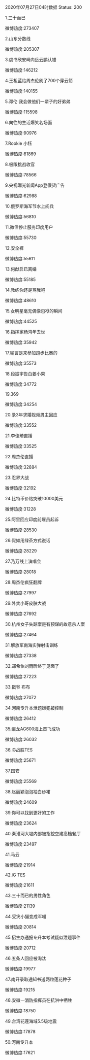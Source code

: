 2020年07月27日04时数据
Status: 200

1.三十而已

微博热度:273407

2.山东分数线

微博热度:205307

3.虞书欣安崎向岳云鹏认错

微博热度:146212

4.王祖蓝给周杰伦刷了700个穿云箭

微博热度:140155

5.邓伦 我会做他们一辈子的好弟弟

微博热度:115598

6.向往的生活爆笑名场面

微博热度:90976

7.Rookie 小钰

微博热度:81869

8.极限挑战收官

微博热度:78566

9.央视曝光新闻App登假货广告

微博热度:62988

10.俄罗斯海军节水上阅兵

微博热度:56810

11.微信停止服务印度用户

微博热度:55730

12.安全裤

微博热度:55611

13.何猷启已离婚

微博热度:55185

14.教练你还是骂我吧

微博热度:48610

15.女明星毫无偶像包袱的瞬间

微博热度:44525

16.指挥家杨鸿年去世

微博热度:35942

17.喻言是来参加跑步比赛的

微博热度:35573

18.段振宇告白姜小果

微博热度:34772

19.369

微博热度:34254

20.录3年求婚视频男主回应

微博热度:33552

21.李佳琦直播

微博热度:33525

22.周杰伦直播

微博热度:32884

23.忍界大战

微博热度:32192

24.比特币价格突破10000美元

微博热度:31228

25.阿里回应印度前雇员起诉

微博热度:28530

26.假如用绿茶方式说话

微博热度:28229

27.乃万线上演唱会

微博热度:28018

28.周杰伦疯狂翻牌

微博热度:27997

29.外卖小哥皮肤大战

微博热度:27692

30.杭州女子失踪案是有预谋的故意杀人案

微博热度:27464

31.解放军南海实弹射击训练

微博热度:27338

32.郑希怡刘雨昕终于见面了

微博热度:27223

33.戳爷 布布

微博热度:27072

34.河南专升本泄题嫌犯被控制

微博热度:26412

35.鲲龙AG600海上首飞成功

微博热度:26032

36.iG战胜TES

微博热度:25671

37.国安

微博热度:25569

38.赵丽颖泡泡袖白纱裙

微博热度:24609

39.你可以找到更好的工作

微博热度:23624

40.秦淮河大堤内部被指挖空建高档餐厅

微博热度:23497

41.马云

微博热度:21914

42.iG TES

微博热度:21611

43.三十而已的男性角色

微博热度:21139

44.受灾小猫变成军喵

微博热度:20814

45.招生办通报专升本考试疑似泄题事件

微博热度:20712

46.五条人回应被淘汰

微博热度:19977

47.南开录取通知书送两粒莲花种子

微博热度:19215

48.安徽一消防指挥员在抗洪中牺牲

微博热度:18750

49.台湾花莲海域5.5级地震

微博热度:17878

50.河南专升本

微博热度:17621

